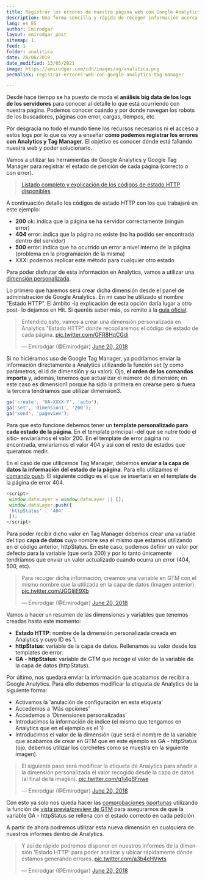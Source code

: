 ```yaml
---
title: Registrar los errores de nuestra página web con Google Analytics y Google Tag Manager
description: Una forma sencilla y rápida de recoger información acerca de los errores que ocurren en nuestra página web
lang: es_ES
author: Emirodgar
layout: emirodgar_post
sitemap: 1
feed: 1
folder: analitica
date: 28/06/2019
date_modified: 13/05/2021
image: https://emirodgar.com/cdn/images/og/analitica.png
permalink: registrar-errores-web-con-google-analytics-tag-manager

---
```


Desde hace tiempo se ha puesto de moda el **análisis big data de los logs de los servidores** para conocer al detalle lo que está ocurriendo con nuestra página. Podemos conocer cuándo y por donde navegan los robots de los buscadores, páginas con error, cargas, tiempos, etc.

Por desgracia no todo el mundo tiene los recursos necesarios ni el acceso a estos logs por lo que os voy a enseñar **cómo podemos registrar los errores con Analytics y Tag Manager**. El objetivo es conocer dónde está fallando nuestra web y poder solucionarlo.

Vamos a utilizar las herramientas de Google Analytics y Google Tag Manager para registrar el estado de petición de cada página (correcto o con error).

> [Listado completo y explicación de los códigos de estado HTTP disponibles](https://es.wikipedia.org/wiki/Anexo:C%C3%B3digos_de_estado_HTTP)

A continuación detallo los códigos de estado HTTP con los que trabajaré en este ejemplo:

- **200** ok: indica que la página se ha servidor correctamente (ningún error)
- **404** error: indica que la página no existe (no ha podido ser encontrada dentro del servidor)
- **500** error: indica que ha ocurrido un error a nivel interno de la página (problema en la programación de la misma)
- XXX: podemos replicar este método para cualquier otro estado

Para poder disfrutar de esta información en Analytics, vamos a utilizar una [dimensión personalizada](https://support.google.com/analytics/answer/2709829?hl=es).

Lo primero que haremos será crear dicha dimensión desde el panel de administración de Google Analytics. En mi caso he utilizado el nombre "Estado HTTP". El ámbito -la explicación de esta opción daría lugar a otro post- lo dejamos en Hit. Si queréis saber más, os remito a la [guía oficial](https://support.google.com/analytics/answer/2709828?hl=es).

<amp-twitter 
  width="375"
  height="472"
  layout="responsive"
  data-tweetid="1009388806393466880">
</amp-twitter>

<blockquote class="twitter-tweet"><p lang="es" dir="ltr">Entendido esto, vamos a crear una dimensión personalizada en Analytics &quot;Estado HTTP&quot; donde recopilaremos el código de estado de cada página. <a href="https://t.co/GFR8HqCGdi">pic.twitter.com/GFR8HqCGdi</a></p>&mdash; Emirodgar (@Emirodgar) <a href="https://twitter.com/Emirodgar/status/1009388806393466880?ref_src=twsrc%5Etfw">June 20, 2018</a></blockquote> <script async src="https://platform.twitter.com/widgets.js" charset="utf-8"></script>

Si no hiciéramos uso de Google Tag Manager, ya podríamos enviar la información directamente a Analytics utilizando la función set (y como parámetros, el id de dimensión y su valor). Ojo, **el orden de los comandos importa** y, además, tenemos que actualizar el número de dimensión; en este caso es dimension1 porque ha sido la primera en crearse pero si fuera la tercera tendríamos que utilizar dimension3.

```js
ga('create', 'UA-XXXX-Y', 'auto');
ga('set', 'dimension1', '200');
ga('send', 'pageview');
```

Para que esto funcione debemos tener un **template personalizado para cada estado de la página**. En el template principal -del que se nutre todo el sitio- envíaríamos el valor 200. En el template de error página no encontrada, enviaríamos el valor 404 y así con el resto de estados que queramos medir.

En el caso de que utilicemos Tag Manager, debemos **enviar a la capa de datos la información del estado de la página**. Para ello utilizamos el [comando push](https://developers.google.com/tag-manager/devguide#adding-data-layer-variables-to-a-page). El siguiente código es el que se insertaría en el template de la página de error 404. 

```js
<script>
 window.dataLayer = window.dataLayer || [];
 window.dataLayer.push({
 'httpStatus' : '404'
 });
</script>
```
Para poder recibir dicho valor en Tag Manager debemos crear una variable del tipo **capa de datos** cuyo nombre sea el mismo que estamos utilizando en el código anterior, httpStatus. En este caso, podemos definir un valor por defecto para la variable (que sería 200) y por lo tanto únicamente tendríamos que enviar un valor actualizado cuando ocurra un error (404, 500, etc).

<blockquote class="twitter-tweet"><p lang="es" dir="ltr">Para recoger dicha información, creamos una variable en GTM con el mismo nombre que la utilizada en la capa de datos (imagen anterior). <a href="https://t.co/JGGIjiE9Xb">pic.twitter.com/JGGIjiE9Xb</a></p>&mdash; Emirodgar (@Emirodgar) <a href="https://twitter.com/Emirodgar/status/1009389941204439041?ref_src=twsrc%5Etfw">June 20, 2018</a></blockquote> <script async src="https://platform.twitter.com/widgets.js" charset="utf-8"></script>

Vamos a hacer un resumen de las dimensiones y variables que tenemos creadas hasta este momento:

- **Estado HTTP**: nombre de la dimensión personalizada creada en Analytics y cuyo ID es 1.
- **httpStatus**: variable de la capa de datos. Rellenamos su valor desde los templates de error.
- **GA - httpStatus**: variable de GTM que recoge el valor de la variable de la capa de datos (httpStatus).

Por último, nos quedará enviar la información que acabamos de recibir a Google Analytics. Para ello debemos modificar la etiqueta de Analytics de la siguiente forma:

- Activamos la 'anulación de configuración en esta etiqueta'
- Accedemos a 'Más opciones'
- Accedemos a 'Dimensiones personalizadas'
- Introducimos la información de índice (el mismo que tengamos en Analytics que en el ejemplo es el 1)
- Introducimos el valor de la dimensión (que será el nombre de la variable que acabamos de crear en GTM que en este ejemplo es GA - httpStatus (ojo, debemos utilizar los corchetes como se muestra en la siguiente imagen).

<blockquote class="twitter-tweet"><p lang="es" dir="ltr">El siguiente paso será modificar la etiqueta de Analytics para añadir a la dimensión personalizada el valor recogido desde la capa de datos (al final de la imagen). <a href="https://t.co/g1i4gBFnwe">pic.twitter.com/g1i4gBFnwe</a></p>&mdash; Emirodgar (@Emirodgar) <a href="https://twitter.com/Emirodgar/status/1009390415701774336?ref_src=twsrc%5Etfw">June 20, 2018</a></blockquote> <script async src="https://platform.twitter.com/widgets.js" charset="utf-8"></script>

Con esto ya solo nos queda hacer las [comprobaciones oportunas](https://twitter.com/Emirodgar/status/1009391279187398656) utilizando la función de [vista previa/preview de GTM](https://support.google.com/tagmanager/answer/6107056?hl=es) para asegurarnos de que la variable GA - httpStatus se rellena con el estado correcto en cada petición.

A partir de ahora podremos utilizar esta nueva dimensión en cualquiera de nuestros informes dentro de Analytics.

<blockquote class="twitter-tweet"><p lang="es" dir="ltr">Y así de rápido podremos disponer en nuestros informes de la dimensión &#39;Estado HTTP&#39; para poder analizar y ubicar rápidamente dónde estamos generando errores. <a href="https://t.co/a3b4eHVwts">pic.twitter.com/a3b4eHVwts</a></p>&mdash; Emirodgar (@Emirodgar) <a href="https://twitter.com/Emirodgar/status/1009392061945139200?ref_src=twsrc%5Etfw">June 20, 2018</a></blockquote> <script async src="https://platform.twitter.com/widgets.js" charset="utf-8"></script>

<!--stackedit_data:
eyJoaXN0b3J5IjpbODQyMjMwMTEwLDEzOTg3OTM2ODUsMTIyOD
kyMTE5NywtMTQ4MzA4MDM5MSw4MDYzMDM4NTksMTAwNjk1NjYw
MSwtMTkwNzU3MDQyMCwtMTI4MTIxNjI4OF19
-->